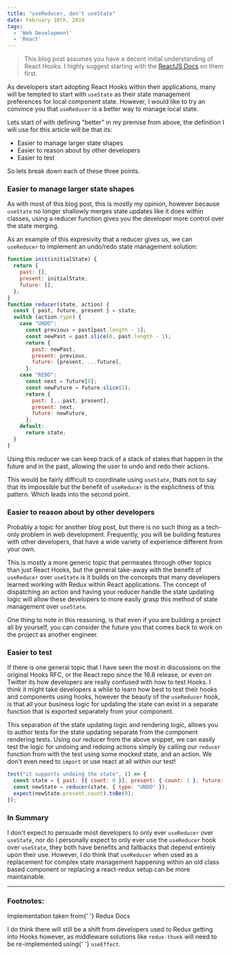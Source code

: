 ```yaml
---
title: "useReducer, don't useState"
date: February 10th, 2019
tags:
  - 'Web Development'
  - 'React'
---
```


> This blog post assumes you have a decent initial understanding of React Hooks.
> I highly suggest starting with the
> [ReactJS Docs](https://reactjs.org/docs/hooks-intro.html) on them first.

As developers start adopting React Hooks within their applications, many will be
tempted to start with `useState` as their state management preferences for local
component state. However, I would like to try an convince you that `useReducer`
is a better way to manage local state.

Lets start of with defining "better" in my premise from above, the definition I
will use for this article will be that its:

- Easier to manage larger state shapes
- Easier to reason about by other developers
- Easier to test

So lets break down each of these three points.

### Easier to manage larger state shapes

As with most of this blog post, this is mostly my opinion, however because
`useState` no longer shallowly merges state updates like it does within classes,
using a reducer function gives you the developer more control over the state
merging.

As an example of this expresivity that a reducer gives us, we can `useReducer`
to implement an undo/redo state management solution<FootnoteRef id="1" />:

```jsx
function init(initialState) {
  return {
    past: [],
    present: initialState,
    future: [],
  };
}
function reducer(state, action) {
  const { past, future, present } = state;
  switch (action.type) {
    case "UNDO":
      const previous = past[past.length - 1];
      const newPast = past.slice(0, past.length - 1);
      return {
        past: newPast,
        present: previous,
        future: [present, ...future],
      };
    case "REDO":
      const next = future[0];
      const newFuture = future.slice(1);
      return {
        past: [...past, present],
        present: next,
        future: newFuture,
      };
    default:
      return state;
  }
}
```

Using this reducer we can keep track of a stack of states that happen in the
future and in the past, allowing the user to undo and redo their actions.

This would be fairly difficult to coordinate using `useState`, thats not to say
that its impossible but the benefit of `useReducer` is the explicitness of this
pattern. Which leads into the second point.

### Easier to reason about by other developers

Probably a topic for another blog post, but there is no such thing as a
tech-only problem in web development. Frequently, you will be building features
with other developers, that have a wide variety of experience different from
your own.

This is mostly a more generic topic that permeates through other topics than
just React Hooks, but the general take-away with the benefit of `useReducer`
over `useState` is it builds on the concepts that many developers learned
working with Redux within React applications<FootnoteRef id="2" />. The concept
of dispatching an action and having your reducer handle the state updating logic
will allow these developers to more easily grasp this method of state management
over `useState`.

One thing to note in this reasoning, is that even if you are building a project
all by yourself, you can consider the future you that comes back to work on the
project as another engineer.

### Easier to test

If there is one general topic that I have seen the most in discussions on the
original Hooks RFC, or the React repo since the 16.8 release, or even on Twitter
its how developers are really confused with how to test Hooks. I think it might
take developers a while to learn how best to test their hooks and components
using hooks, however the beauty of the `useReducer` hook, is that all your
business logic for updating the state can exist in a separate function that is
exported separately from your component.

This separation of the state updating logic and rendering logic, allows you to
author tests for the state updating separate from the component rendering tests.
Using our reducer from the above snippet, we can easily test the logic for
undoing and redoing actions simply by calling our `reducer` function from with
the test using some mocked state, and an action. We don't even need to `import`
or use react at all within our test!

```jsx
test("it supports undoing the state", () => {
  const state = { past: [{ count: 0 }], present: { count: 1 }, future: [] };
  const newState = reducer(state, { type: "UNDO" });
  expect(newState.present.count).toBe(0);
});
```

### In Summary

I don't expect to persuade most developers to only ever `useReducer` over
`useState`, nor do I personally expect to only ever use the `useReducer` hook
over `useState`, they both have benefits and fallbacks that depend entirely upon
their use. However, I do think that `useReducer` when used as a replacement for
complex state management happening within an old class based component or
replacing a react-redux setup can be more maintainable.

<Spacer />

---

<Spacer />

### Footnotes:

<Footnote id="1">Implementation taken from{' '}
<ExternalLink href="https://redux.js.org/recipes/implementing-undo-history">Redux
Docs</ExternalLink></Footnote>

<Footnote id="2">I do think there will still be a shift from developers used to
Redux getting into Hooks however, as middleware solutions like `redux-thunk`
will need to be re-implemented using{' '} `useEffect`.</Footnote>
